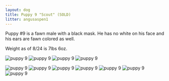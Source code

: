 ```yaml
---
layout: dog
title: Puppy 9 "Scout" (SOLD)
litter: angusaspen1
---
```


Puppy #9 is a fawn male with a black mask. He has no white on his face and his ears are fawn colored as well.

Weight as of 8/24 is 7lbs 6oz.

![puppy 9](http://farm6.staticflickr.com/5591/14956758788_a569616e22_z_d.jpg)
![puppy 9](http://farm6.staticflickr.com/5596/15120322926_b40060a58b_z_d.jpg)
![puppy 9](http://farm4.staticflickr.com/3866/14956765857_2ee14f7ddd_z_d.jpg)
![puppy 9](http://farm6.staticflickr.com/5570/14956637849_83e4fbb65f_z_d.jpg)

![puppy 9](http://farm4.staticflickr.com/3841/14982744871_28edcc52a1_z_d.jpg)
![puppy 9](http://farm4.staticflickr.com/3895/14799318597_ebdbb1bc2c_z_d.jpg)
![puppy 9](http://farm4.staticflickr.com/3916/14799291247_8688260451_z_d.jpg)
![puppy 9](http://farm4.staticflickr.com/3916/14799193319_2c45464ea1_z_d.jpg)
![puppy 9](http://farm4.staticflickr.com/3925/14985534852_50779b3ca2_z_d.jpg)
![puppy 9](http://farm6.staticflickr.com/5579/14982802701_ee0184291f_z_d.jpg)
![puppy 9](http://farm4.staticflickr.com/3862/14962921756_5f2192ef95_z_d.jpg)

